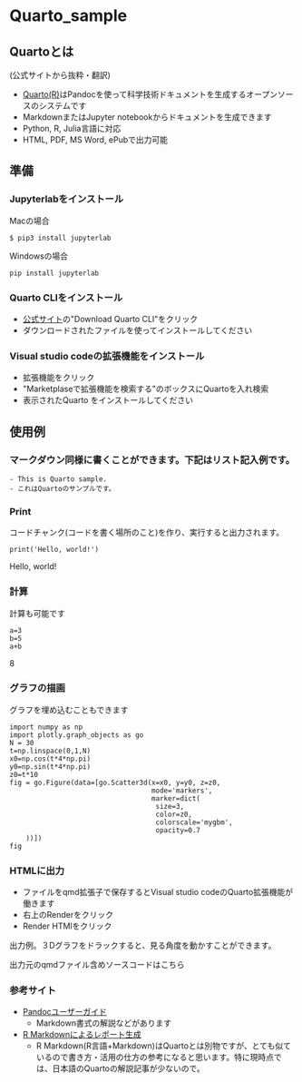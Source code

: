 # Quarto_sample

## Quartoとは

(公式サイトから抜粋・翻訳)

- [Quarto(R)](https://quarto.org/)はPandocを使って科学技術ドキュメントを生成するオープンソースのシステムです
- MarkdownまたはJupyter notebookからドキュメントを生成できます
- Python, R, Julia言語に対応
- HTML, PDF, MS Word, ePubで出力可能

## 準備

### Jupyterlabをインストール

Macの場合

```
$ pip3 install jupyterlab
```

Windowsの場合

```
pip install jupyterlab
```

### Quarto CLIをインストール
 - [公式サイト](https://quarto.org/docs/get-started/)の"Download Quarto CLI"をクリック
 - ダウンロードされたファイルを使ってインストールしてください

### Visual studio codeの拡張機能をインストール
  - 拡張機能をクリック
  - "Marketplaseで拡張機能を検索する"のボックスにQuartoを入れ検索
  - 表示されたQuarto をインストールしてください

## 使用例

### マークダウン同様に書くことができます。下記はリスト記入例です。
```
- This is Quarto sample.
- これはQuartoのサンプルです。
```

### Print
コードチャンク(コードを書く場所のこと)を作り、実行すると出力されます。
```{python}
print('Hello, world!')
```
Hello, world!

### 計算
計算も可能です
```{python}
a=3
b=5
a+b
```
8

### グラフの描画
グラフを埋め込むこともできます
```{python}
import numpy as np
import plotly.graph_objects as go
N = 30
t=np.linspace(0,1,N)
x0=np.cos(t*4*np.pi)
y0=np.sin(t*4*np.pi)
z0=t*10
fig = go.Figure(data=[go.Scatter3d(x=x0, y=y0, z=z0,
                                   mode='markers',
                                   marker=dict(
                                    size=3,
                                    color=z0,
                                    colorscale='mygbm',
                                    opacity=0.7
    ))])
fig
```

### HTMLに出力

- ファイルをqmd拡張子で保存するとVisual studio codeのQuarto拡張機能が働きます
- 右上のRenderをクリック
- Render HTMlをクリック

出力例。３Dグラフをドラックすると、見る角度を動かすことができます。

出力元のqmdファイル含めソースコードはこちら

### 参考サイト

- [Pandocユーザーガイド](https://pandoc-doc-ja.readthedocs.io/ja/latest/users-guide.html)
  - Markdown書式の解説などがあります
- [R Markdownによるレポート生成](https://qiita.com/tomotagwork/items/c92fb40a76f56ea16aa4)
  - R Markdown(R言語+Markdown)はQuartoとは別物ですが、とても似ているので書き方・活用の仕方の参考になると思います。特に現時点では、日本語のQuartoの解説記事が少ないので。